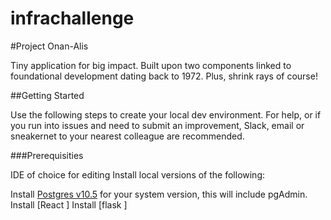 # infrachallenge

#Project Onan-Alis

Tiny application for big impact.  Built upon two components linked to foundational development dating back to 1972.  Plus, shrink rays of course!

##Getting Started

Use the following steps to create your local dev environment. For help, or if you run into issues and need to submit an improvement, Slack, email or sneakernet to your nearest colleague are recommended.


###Prerequisities

IDE of choice for editing
Install local versions of the following:

Install [Postgres v10.5](https://www.postgresql.org/download/) for your system version, this will include pgAdmin.
Install [React ]
Install [flask ]

```
